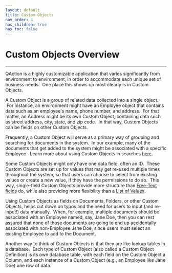 ```yaml
---
layout: default
title: Custom Objects
nav_order: 4
has_children: true
has_toc: false
---
```


# Custom Objects Overview
---

QAction is a highly customizable application that varies significantly from environment to environment, in order to accommodate each unique set of business needs.  One place this shows up most clearly is in Custom Objects.

A Custom Object is a group of related data collected into a single object.  For instance, an environment might have an Employee object that contains data such as an employee's name, phone number, and address.  For that matter, an Address might be its own Custom Object, containing data such as street address, city, state, and zip code.  In that way, Custom Objects can be fields on other Custom Objects.

Frequently, a Custom Object will serve as a primary way of grouping and searching for documents in the system.  In our example, many of the documents that get added to the system might be associated with a specific Employee.  Learn more about using Custom Objects in searches [here](/docs/performing-searches/understanding-search-filters).

Some Custom Objects might only have one data field, often an ID.  These Custom Objects are set up for values that may get re-used multiple times throughout the system, so that users can choose to select from existing values or create a new value, if they have the permissions to do so.  This way, single-field Custom Objects provide more structure than [Free-Text fields](/docs/performing-searches/types-of-search-filters#free-text-filters) do, while also providing more flexibility than a [List of Values](/docs/performing-searches/types-of-search-filters#list-of-value-filters).

Using Custom Objects as fields on Documents, Folders, or other Custom Objects, helps cut down on typos and the need for users to input (and re-input!) data manually.  When, for example, multiple documents should be associated with an Employee named, say, Jane Doe, then you can rest assured that none of those documents are going to end up accidentally associated with non-Employee Jsne Doe, since users must select an existing Employee to add to the Document.

Another way to think of Custom Objects is that they are like lookup tables in a database.  Each type of Custom Object (also called a Custom Object Definition) is its own database table, with each field on the Custom Object a Column, and each instance of a Custom Object (e.g., an Employee like Jane Doe) one row of data.  

